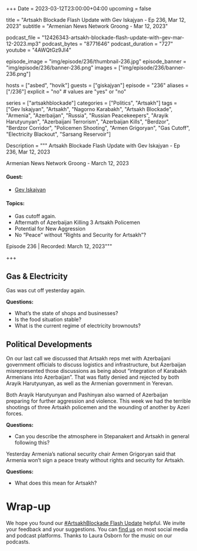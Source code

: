 +++
Date = 2023-03-12T23:00:00+04:00
upcoming = false

title = "Artsakh Blockade Flash Update with Gev Iskajyan - Ep 236, Mar 12, 2023"
subtitle = "Armenian News Network Groong - Mar 12, 2023"

podcast_file = "12426343-artsakh-blockade-flash-update-with-gev-mar-12-2023.mp3"
podcast_bytes = "8771646"
podcast_duration = "727"
youtube = "4AWQtGz9Jl4"

episode_image = "img/episode/236/thumbnail-236.jpg"
episode_banner = "img/episode/236/banner-236.png"
images = ["img/episode/236/banner-236.png"]

hosts = ["asbed", "hovik"]
guests = ["giskajyan"]
episode = "236"
aliases = ["/236"]
explicit = "no" # values are "yes" or "no"


series = ["artsakhblockade"]
categories = ["Politics", "Artsakh"]
tags = ["Gev Iskajyan", "Artsakh", "Nagorno Karabakh", "Artsakh Blockade", "Armenia", "Azerbaijan", "Russia", "Russian Peacekeepers", "Arayik Harutyunyan", "Azerbaijani Terrorism", "Azerbaijan Kills", "Berdzor", "Berdzor Corridor", "Policemen Shooting", "Armen Grigoryan", "Gas Cutoff", "Electricity Blackout", "Sarsang Reservoir"]

Description = """
Artsakh Blockade Flash Update with Gev Iskajyan - Ep 236, Mar 12, 2023

Armenian News Network Groong - March 12, 2023

#### Guest: 
* [Gev Iskajyan](/guest/giskajyan)

#### Topics:
* Gas cutoff again.
* Aftermath of Azerbaijan Killing 3 Artsakh Policemen
* Potential for New Aggression
* No “Peace” without “Rights and Security for Artsakh”?

Episode 236 | Recorded: March 12, 2023"""

+++

## Gas & Electricity

Gas was cut off yesterday again.

**Questions:**
* What’s the state of shops and businesses?
* Is the food situation stable?
* What is the current regime of electricity brownouts?


## Political Developments

On our last call we discussed that Artsakh reps met with Azerbaijani government officials to discuss logistics and infrastructure, but Azerbaijan misrepresented those discussions as being about “integration of Karabakh Armenians into Azerbaijan”. That was flatly denied and rejected by both Arayik Harutyunyan, as well as the Armenian government in Yerevan.

Both Arayik Harutyunyan and Pashinyan also warned of Azerbaijan preparing for further aggression and violence. This week we had the terrible shootings of three Artsakh policemen and the wounding of another by Azeri forces.

**Questions:**
* Can you describe the atmosphere in Stepanakert and Artsakh in general following this?


Yesterday Armenia’s national security chair Armen Grigoryan said that Armenia won’t sign a peace treaty without rights and security for Artsakh.

**Questions:**
* What does this mean for Artsakh?


# Wrap-up

We hope you found our [#ArtsakhBlockade Flash Update](https://podcasts.groong.org/) helpful. We invite your feedback and your suggestions. You can [find us](https://linktr.ee/groong) on most social media and podcast platforms. Thanks to Laura Osborn for the music on our podcasts.
